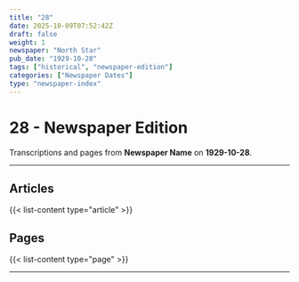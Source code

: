 ```yaml
---
title: "28"
date: 2025-10-09T07:52:42Z
draft: false
weight: 1
newspaper: "North Star"
pub_date: "1929-10-28"
tags: ["historical", "newspaper-edition"]
categories: ["Newspaper Dates"]
type: "newspaper-index"
---
```


# 28 - Newspaper Edition

Transcriptions and pages from **Newspaper Name** on **1929-10-28**.

---

## Articles
{{< list-content type="article" >}}

## Pages
{{< list-content type="page" >}}

---
